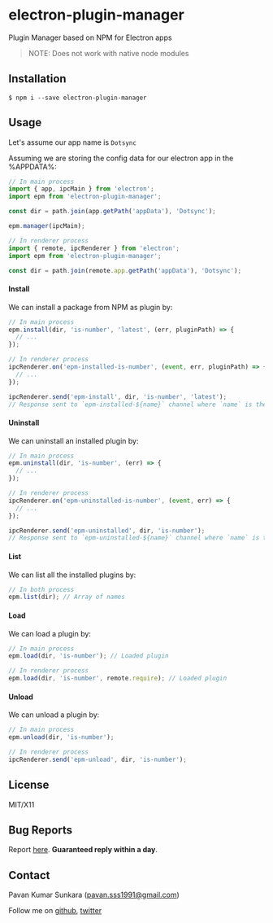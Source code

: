 # electron-plugin-manager

Plugin Manager based on NPM for Electron apps

> NOTE: Does not work with native node modules

## Installation

```
$ npm i --save electron-plugin-manager
```

## Usage

Let's assume our app name is `Dotsync`

Assuming we are storing the config data for our electron app in the %APPDATA%:

```js
// In main process
import { app, ipcMain } from 'electron';
import epm from 'electron-plugin-manager';

const dir = path.join(app.getPath('appData'), 'Dotsync');

epm.manager(ipcMain);
```

```js
// In renderer process
import { remote, ipcRenderer } from 'electron';
import epm from 'electron-plugin-manager';

const dir = path.join(remote.app.getPath('appData'), 'Dotsync');
```

#### Install
We can install a package from NPM as plugin by:

```js
// In main process
epm.install(dir, 'is-number', 'latest', (err, pluginPath) => {
  // ...
});
```

```js
// In renderer process
ipcRenderer.on('epm-installed-is-number', (event, err, pluginPath) => {
  // ...
});

ipcRenderer.send('epm-install', dir, 'is-number', 'latest');
// Response sent to `epm-installed-${name}` channel where `name` is the plugin name
```

#### Uninstall
We can uninstall an installed plugin by:

```js
// In main process
epm.uninstall(dir, 'is-number', (err) => {
  // ...
});
```

```js
// In renderer process
ipcRenderer.on('epm-uninstalled-is-number', (event, err) => {
  // ...
});

ipcRenderer.send('epm-uninstalled', dir, 'is-number');
// Response sent to `epm-uninstalled-${name}` channel where `name` is the plugin name
```

#### List
We can list all the installed plugins by:

```js
// In both process
epm.list(dir); // Array of names
```

#### Load
We can load a plugin by:

```js
// In main process
epm.load(dir, 'is-number'); // Loaded plugin
```

```js
// In renderer process
epm.load(dir, 'is-number', remote.require); // Loaded plugin
```

#### Unload
We can unload a plugin by:

```js
// In main process
epm.unload(dir, 'is-number');
```

```js
// In renderer process
ipcRenderer.send('epm-unload', dir, 'is-number');
```

## License
MIT/X11

## Bug Reports
Report [here](http://github.com/pksunkara/electron-plugin-manager/issues). __Guaranteed reply within a day__.

## Contact
Pavan Kumar Sunkara (pavan.sss1991@gmail.com)

Follow me on [github](https://github.com/users/follow?target=pksunkara), [twitter](http://twitter.com/pksunkara)
